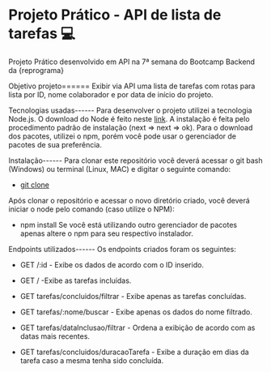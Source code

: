 # Projeto Prático - API de lista de tarefas :computer:

Projeto Prático desenvolvido em API na 7ª semana do Bootcamp Backend da {reprograma} 

Objetivo projeto======
Exibir via API uma lista de tarefas com rotas para lista por ID, nome colaborador e por data de início do projeto.

Tecnologias usadas------
Para desenvolver o projeto utilizei a tecnologia Node.js. O download do Node é feito neste [link](https://nodejs.org/en/). A instalação é feita pelo procedimento padrão de instalação (next => next => ok). Para o download dos pacotes, utilizei o npm, porém você pode usar o gerenciador de pacotes de sua preferência.

Instalação------
Para clonar este repositório você deverá acessar o git bash (Windows) ou terminal (Linux, MAC) e digitar o seguinte comando:
- [git clone](https://github.com/tatianimeneghini/n3_Backend_ProjetoPratico.git)

Após clonar o repositório e acessar o novo diretório criado, você deverá iniciar o node pelo comando (caso utilize o NPM):
- npm install 
Se você está utilizando outro gerenciador de pacotes apenas altere o npm para seu respectivo instalador.

Endpoints utilizados------
Os endpoints criados foram os seguintes:

- GET /:id - Exibe os dados de acordo com o ID inserido.

- GET / -Exibe as tarefas incluídas.

- GET tarefas/concluidos/filtrar - Exibe apenas as tarefas concluídas.

- GET tarefas/:nome/buscar - Exibe apenas os dados do nome filtrado.

- GET tarefas/dataInclusao/filtrar - Ordena a exibição de acordo com as datas mais recentes.

- GET tarefas/concluidos/duracaoTarefa - Exibe a duração em dias da tarefa caso a mesma tenha sido concluída.
